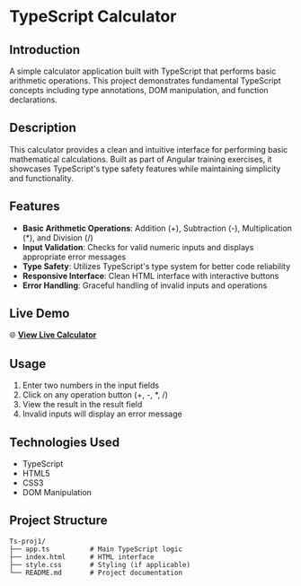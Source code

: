 # TypeScript Calculator

## Introduction

A simple calculator application built with TypeScript that performs basic arithmetic operations. This project demonstrates fundamental TypeScript concepts including type annotations, DOM manipulation, and function declarations.

## Description

This calculator provides a clean and intuitive interface for performing basic mathematical calculations. Built as part of Angular training exercises, it showcases TypeScript's type safety features while maintaining simplicity and functionality.

## Features

- **Basic Arithmetic Operations**: Addition (+), Subtraction (-), Multiplication (*), and Division (/)
- **Input Validation**: Checks for valid numeric inputs and displays appropriate error messages
- **Type Safety**: Utilizes TypeScript's type system for better code reliability
- **Responsive Interface**: Clean HTML interface with interactive buttons
- **Error Handling**: Graceful handling of invalid inputs and operations

## Live Demo

🌐 **[View Live Calculator](https://srigayathriikumar.github.io/AngularTraining/DAY1/Ts-proj1/index.html)**

## Usage

1. Enter two numbers in the input fields
2. Click on any operation button (+, -, *, /)
3. View the result in the result field
4. Invalid inputs will display an error message

## Technologies Used

- TypeScript
- HTML5
- CSS3
- DOM Manipulation

## Project Structure

```
Ts-proj1/
├── app.ts          # Main TypeScript logic
├── index.html      # HTML interface
├── style.css       # Styling (if applicable)
└── README.md       # Project documentation
```